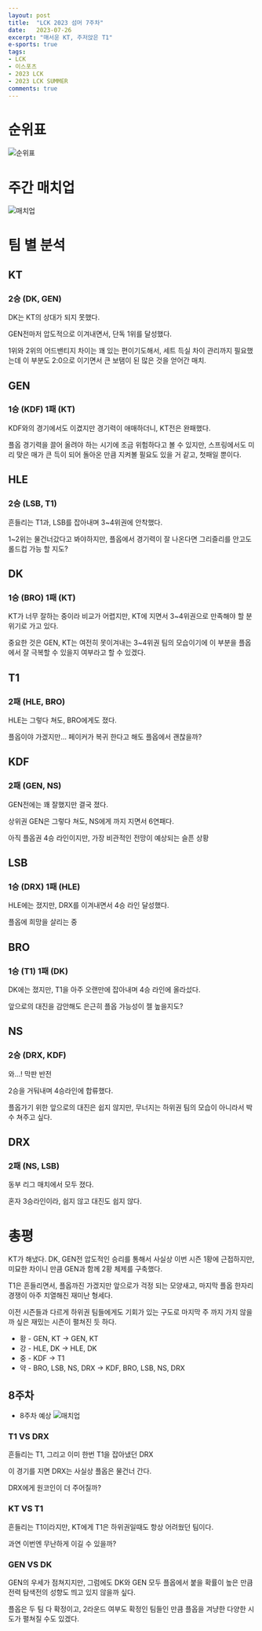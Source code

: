```yaml
---
layout: post
title:  "LCK 2023 섬머 7주차"
date:   2023-07-26
excerpt: "매서운 KT, 주저앉은 T1"
e-sports: true
tags:
- LCK
- 이스포츠
- 2023 LCK
- 2023 LCK SUMMER
comments: true
---
```


# 순위표

![순위표](../img/2023/lck/summer_week7.jpg)

# 주간 매치업

![매치업](../img/2023/lck/summer_week7_matchup.png)

# 팀 별 분석

## KT

### 2승 (DK, GEN)

DK는 KT의 상대가 되지 못했다.

GEN전마저 압도적으로 이겨내면서, 단독 1위를 달성했다.

1위와 2위의 어드밴티지 차이는 꽤 있는 편이기도해서, 세트 득실 차이 관리까지 필요했는데 이 부분도 2:0으로 이기면서 큰 보탬이 된 많은 것을 얻어간 매치.

## GEN

### 1승 (KDF) 1패 (KT)

KDF와의 경기에서도 이겼지만 경기력이 애매하더니, KT전은 완패했다.

플옵 경기력을 끌어 올려야 하는 시기에 조금 위험하다고 볼 수 있지만, 스프링에서도 미리 맞은 매가 큰 득이 되어 돌아온 만큼 지켜볼 필요도 있을 거 같고, 첫패일 뿐이다.

## HLE

### 2승 (LSB, T1)

흔들리는 T1과, LSB를 잡아내며 3~4위권에 안착했다.

1~2위는 물건너갔다고 봐야하지만, 플옵에서 경기력이 잘 나온다면 그리즐리를 안고도 롤드컵 가능 할 지도?

## DK

### 1승 (BRO) 1패 (KT)

KT가 너무 잘하는 중이라 비교가 어렵지만, KT에 지면서 3~4위권으로 만족해야 할 분위기로 가고 있다.

중요한 것은 GEN, KT는 여전히 못이겨내는 3~4위권 팀의 모습이기에 이 부분을 플옵에서 잘 극복할 수 있을지 여부라고 할 수 있겠다.

## T1

### 2패 (HLE, BRO)

HLE는 그렇다 쳐도, BRO에게도 졌다.

플옵이야 가겠지만... 페이커가 복귀 한다고 해도 플옵에서 괜찮을까?

## KDF

### 2패 (GEN, NS)

GEN전에는 꽤 잘했지만 결국 졌다.

상위권 GEN은 그렇다 쳐도, NS에게 까지 지면서 6연패다.

아직 플옵권 4승 라인이지만, 가장 비관적인 전망이 예상되는 슬픈 상황

## LSB

### 1승 (DRX) 1패 (HLE)

HLE에는 졌지만, DRX를 이겨내면서 4승 라인 달성했다.

플옵에 희망을 살리는 중

## BRO

### 1승 (T1) 1패 (DK)

DK에는 졌지만, T1을 아주 오랜만에 잡아내며 4승 라인에 올라섰다.

앞으로의 대진을 감안해도 은근히 플옵 가능성이 젤 높을지도?

## NS

### 2승 (DRX, KDF)

와...! 막판 반전

2승을 거둬내며 4승라인에 합류했다.

플옵가기 위한 앞으로의 대진은 쉽지 않지만, 무너지는 하위권 팀의 모습이 아니라서 박수 쳐주고 싶다.

## DRX

### 2패 (NS, LSB)

동부 리그 매치에서 모두 졌다.

혼자 3승라인이라, 쉽지 않고 대진도 쉽지 않다.

# 총평

KT가 해냈다. DK, GEN전 압도적인 승리를 통해서 사실상 이번 시즌 1황에 근접하지만, 미묘한 차이니 만큼 GEN과 함께 2황 체제를 구축했다.

T1은 흔들리면서, 플옵까진 가겠지만 앞으로가 걱정 되는 모양새고, 마지막 플옵 한자리 경쟁이 아주 치열해진 재미난 형세다.

이전 시즌들과 다르게 하위권 팀들에게도 기회가 있는 구도로 마지막 주 까지 가지 않을까 싶은 재밌는 시즌이 펼쳐진 듯 하다.

* 황 - GEN, KT -> GEN, KT
* 강 - HLE, DK -> HLE, DK
* 중 - KDF -> T1
* 약 - BRO, LSB, NS, DRX -> KDF, BRO, LSB, NS, DRX


## 8주차

* 8주차 예상
    ![매치업](../img/2023/lck/summer_week8_matchup.png)

### T1 VS DRX

흔들리는 T1, 그리고 이미 한번 T1을 잡아냈던 DRX

이 경기를 지면 DRX는 사실상 플옵은 물건너 간다.

DRX에게 원코인이 더 주어질까?

### KT VS T1

흔들리는 T1이라지만, KT에게 T1은 하위권일때도 항상 어려웠던 팀이다.

과연 이번엔 무난하게 이길 수 있을까?

### GEN VS DK

GEN의 우세가 점쳐지지만, 그럼에도 DK와 GEN 모두 플옵에서 붙을 확률이 높은 만큼 전력 탐색전의 성향도 띄고 있지 않을까 싶다.

플옵은 두 팀 다 확정이고, 2라운드 여부도 확정인 팀들인 만큼 플옵을 겨냥한 다양한 시도가 펼쳐질 수도 있겠다.